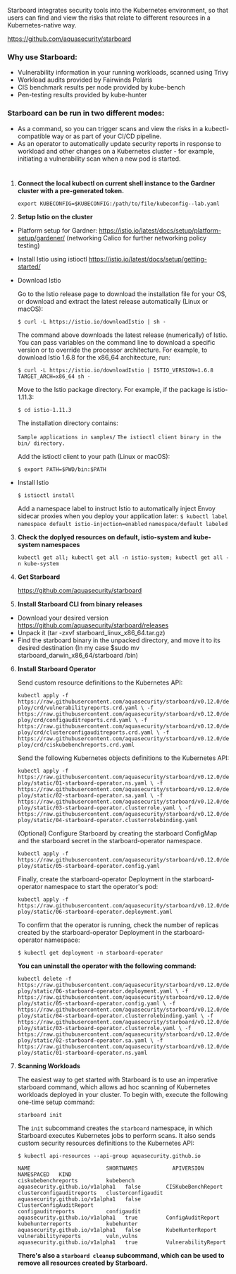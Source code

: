 
Starboard integrates security tools into the Kubernetes environment, so that users can find and view the risks that relate to different resources in a Kubernetes-native way.

https://github.com/aquasecurity/starboard

### Why use Starboard:

- Vulnerability information in your running workloads, scanned using Trivy
- Workload audits provided by Fairwinds Polaris
- CIS benchmark results per node provided by kube-bench
- Pen-testing results provided by kube-hunter

### Starboard can be run in two different modes:

- As a command, so you can trigger scans and view the risks in a kubectl-compatible way or as part of your CI/CD pipeline.
- As an operator to automatically update security reports in response to workload and other changes on a Kubernetes
  cluster - for example, initiating a vulnerability scan when a new pod is started.

#

1) **Connect the local kubectl on current shell instance to the Gardner cluster with a pre-generated token.**

    `export KUBECONFIG=$KUBECONFIG:/path/to/file/kubeconfig--lab.yaml`

2) **Setup Istio on the cluster**
- Platform setup for Gardner: https://istio.io/latest/docs/setup/platform-setup/gardener/ (networking Calico for further networking policy testing)

- Install Istio using istioctl https://istio.io/latest/docs/setup/getting-started/

- Download Istio

    Go to the Istio release page to download the installation file for your OS, or download and extract the latest release automatically (Linux or macOS):
    
    `$ curl -L https://istio.io/downloadIstio | sh -`

    The command above downloads the latest release (numerically) of Istio. You can pass variables on the command line to download a specific version or to override the processor architecture. For example, to download Istio 1.6.8 for the x86_64 architecture, run:
    
    `$ curl -L https://istio.io/downloadIstio | ISTIO_VERSION=1.6.8 TARGET_ARCH=x86_64 sh -`

    Move to the Istio package directory. For example, if the package is istio-1.11.3:
    
    `$ cd istio-1.11.3`

    The installation directory contains:
    
    `Sample applications in samples/`
    `The istioctl client binary in the bin/ directory.`

    Add the istioctl client to your path (Linux or macOS):
    
    `$ export PATH=$PWD/bin:$PATH`

- Install Istio

    `$ istioctl install`

    Add a namespace label to instruct Istio to automatically inject Envoy sidecar proxies when you deploy your application later:
    `$ kubectl label namespace default istio-injection=enabled`
    `namespace/default labeled`


3) **Check the doplyed resources on default, istio-system and kube-system namespaces**
    
    `kubectl get all; kubectl get all -n istio-system; kubectl get all -n kube-system`
    
4) **Get Starboard**

    https://github.com/aquasecurity/starboard
    
5) **Install Starboard CLI from binary releases**
- Download your desired version https://github.com/aquasecurity/starboard/releases
- Unpack it (tar -zxvf starboard_linux_x86_64.tar.gz)
- Find the starboard binary in the unpacked directory, and move it to its desired destination (In my case $sudo mv starboard_darwin_x86_64/starboard /bin)

6) **Install Starboard Operator**

     Send custom resource definitions to the Kubernetes API:

    `kubectl apply -f https://raw.githubusercontent.com/aquasecurity/starboard/v0.12.0/deploy/crd/vulnerabilityreports.crd.yaml \
    -f https://raw.githubusercontent.com/aquasecurity/starboard/v0.12.0/deploy/crd/configauditreports.crd.yaml \
    -f https://raw.githubusercontent.com/aquasecurity/starboard/v0.12.0/deploy/crd/clusterconfigauditreports.crd.yaml \
    -f https://raw.githubusercontent.com/aquasecurity/starboard/v0.12.0/deploy/crd/ciskubebenchreports.crd.yaml`
  
     Send the following Kubernetes objects definitions to the Kubernetes API:

    `kubectl apply -f https://raw.githubusercontent.com/aquasecurity/starboard/v0.12.0/deploy/static/01-starboard-operator.ns.yaml \
    -f https://raw.githubusercontent.com/aquasecurity/starboard/v0.12.0/deploy/static/02-starboard-operator.sa.yaml \
    -f https://raw.githubusercontent.com/aquasecurity/starboard/v0.12.0/deploy/static/03-starboard-operator.clusterrole.yaml \
    -f https://raw.githubusercontent.com/aquasecurity/starboard/v0.12.0/deploy/static/04-starboard-operator.clusterrolebinding.yaml`

     (Optional) Configure Starboard by creating the starboard ConfigMap and the starboard secret in the starboard-operator namespace.
    
    `kubectl apply -f https://raw.githubusercontent.com/aquasecurity/starboard/v0.12.0/deploy/static/05-starboard-operator.config.yaml`
    
     Finally, create the starboard-operator Deployment in the starboard-operator namespace to start the operator's pod:
     
    `kubectl apply -f https://raw.githubusercontent.com/aquasecurity/starboard/v0.12.0/deploy/static/06-starboard-operator.deployment.yaml`
    
    To confirm that the operator is running, check the number of replicas created by the starboard-operator Deployment in the starboard-operator namespace:
    
    `$ kubectl get deployment -n starboard-operator`
    
    **You can uninstall the operator with the following command:**
    
    `kubectl delete -f https://raw.githubusercontent.com/aquasecurity/starboard/v0.12.0/deploy/static/06-starboard-operator.deployment.yaml \
    -f https://raw.githubusercontent.com/aquasecurity/starboard/v0.12.0/deploy/static/05-starboard-operator.config.yaml \
    -f https://raw.githubusercontent.com/aquasecurity/starboard/v0.12.0/deploy/static/04-starboard-operator.clusterrolebinding.yaml \
    -f https://raw.githubusercontent.com/aquasecurity/starboard/v0.12.0/deploy/static/03-starboard-operator.clusterrole.yaml \
    -f https://raw.githubusercontent.com/aquasecurity/starboard/v0.12.0/deploy/static/02-starboard-operator.sa.yaml \
    -f https://raw.githubusercontent.com/aquasecurity/starboard/v0.12.0/deploy/static/01-starboard-operator.ns.yaml`

8) **Scanning Workloads**

    The easiest way to get started with Starboard is to use an imperative starboard command, which allows ad hoc scanning of Kubernetes workloads deployed in your cluster.
    To begin with, execute the following one-time setup command:

    `starboard init`

    The `init` subcommand creates the `starboard` namespace, in which Starboard executes Kubernetes jobs to perform scans. It also sends custom security resources definitions to the Kubernetes API:
    
    ```
    $ kubectl api-resources --api-group aquasecurity.github.io
    
    NAME                        SHORTNAMES           APIVERSION                        NAMESPACED   KIND
    ciskubebenchreports         kubebench            aquasecurity.github.io/v1alpha1   false        CISKubeBenchReport
    clusterconfigauditreports   clusterconfigaudit   aquasecurity.github.io/v1alpha1   false        ClusterConfigAuditReport
    configauditreports          configaudit          aquasecurity.github.io/v1alpha1   true         ConfigAuditReport
    kubehunterreports           kubehunter           aquasecurity.github.io/v1alpha1   false        KubeHunterReport
    vulnerabilityreports        vuln,vulns           aquasecurity.github.io/v1alpha1   true         VulnerabilityReport
    ```
    
    **There's also a `starboard cleanup` subcommand, which can be used to remove all resources created by Starboard.** 
